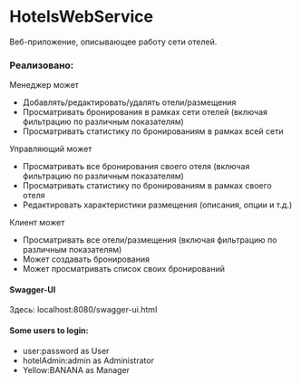 # HotelsWebService
Веб-приложение, описывающее работу сети отелей.
<br>
### Реализовано:
Менеджер может

+ Добавлять/редактировать/удалять отели/размещения
+ Просматривать бронирования в рамках сети отелей (включая фильтрацию по различным показателям)
+ Просматривать статистику по бронированиям в рамках всей сети

Управляющий может

+ Просматривать все бронирования своего отеля (включая фильтрацию по различным показателям)
+ Просматривать статистику по бронированиям в рамках своего отеля
+ Редактировать характеристики размещения (описания, опции и т.д.)

Клиент может

+ Просматривать все отели/размещения (включая фильтрацию по различным показателям)
+ Может создавать бронирования
+ Может просматривать список своих бронирований


#### Swagger-UI
Здесь: localhost:8080/swagger-ui.html

#### Some users to login:
  + user:password as User
  + hotelAdmin:admin as Administrator
  + Yellow:BANANA as Manager
